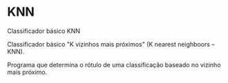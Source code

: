 # KNN
Classificador básico KNN

Classificador básico "K vizinhos mais próximos" (K nearest neighboors – KNN).

Programa que determina o rótulo de uma classificação baseado no vizinho mais próximo.

